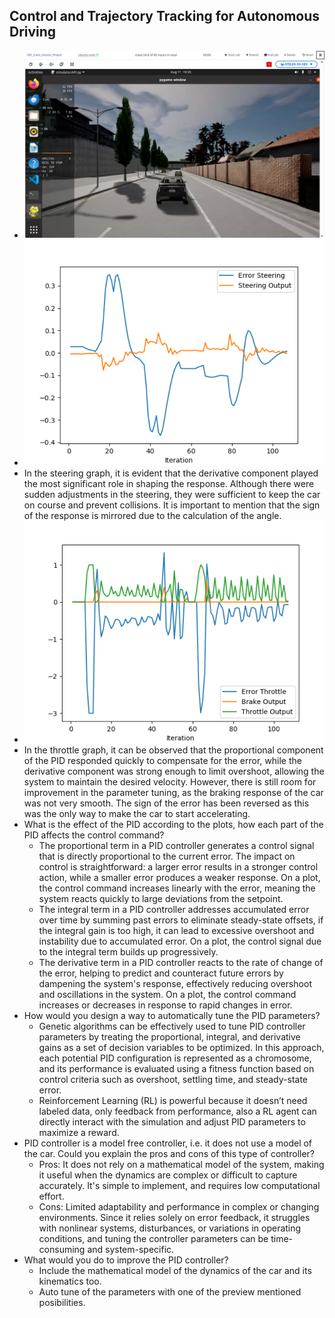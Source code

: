 ## Control and Trajectory Tracking for Autonomous Driving

- ![](StartPosition.png)
- ![](SteerGraph.png)
- In the steering graph, it is evident that the derivative component played the most significant role in shaping the response. Although there were sudden adjustments in the steering, they were sufficient to keep the car on course and prevent collisions. It is important to mention that the sign of the response is mirrored due to the calculation of the angle.
- ![](ThrottleGraph.png)
- In the throttle graph, it can be observed that the proportional component of the PID responded quickly to compensate for the error, while the derivative component was strong enough to limit overshoot, allowing the system to maintain the desired velocity. However, there is still room for improvement in the parameter tuning, as the braking response of the car was not very smooth. The sign of the error has been reversed as this was the only way to make the car to start accelerating.
- What is the effect of the PID according to the plots, how each part of the PID affects the control command?
  - The proportional term in a PID controller generates a control signal that is directly proportional to the current error. The impact on control is straightforward: a larger error results in a stronger control action, while a smaller error produces a weaker response. On a plot, the control command increases linearly with the error, meaning the system reacts quickly to large deviations from the setpoint.
  - The integral term in a PID controller addresses accumulated error over time by summing past errors to eliminate steady-state offsets, if the integral gain is too high, it can lead to excessive overshoot and instability due to accumulated error. On a plot, the control signal due to the integral term builds up progressively.
  - The derivative term in a PID controller reacts to the rate of change of the error, helping to predict and counteract future errors by dampening the system's response, effectively reducing overshoot and oscillations in the system. On a plot, the control command increases or decreases in response to rapid changes in error.
- How would you design a way to automatically tune the PID parameters?
  - Genetic algorithms can be effectively used to tune PID controller parameters by treating the proportional, integral, and derivative gains as a set of decision variables to be optimized. In this approach, each potential PID configuration is represented as a chromosome, and its performance is evaluated using a fitness function based on control criteria such as overshoot, settling time, and steady-state error.
  - Reinforcement Learning (RL) is powerful because it doesn’t need labeled data, only feedback from performance, also a RL agent can directly interact with the simulation and adjust PID parameters to maximize a reward.
- PID controller is a model free controller, i.e. it does not use a model of the car. Could you explain the pros and cons of this type of controller?
  - Pros: It does not rely on a mathematical model of the system, making it useful when the dynamics are complex or difficult to capture accurately. It's simple to implement, and requires low computational effort.
  - Cons: Limited adaptability and performance in complex or changing environments. Since it relies solely on error feedback, it struggles with nonlinear systems, disturbances, or variations in operating conditions, and tuning the controller parameters can be time-consuming and system-specific.
- What would you do to improve the PID controller?
  - Include the mathematical model of the dynamics of the car and its kinematics too.
  - Auto tune of the parameters with one of the preview mentioned posibilities. 
